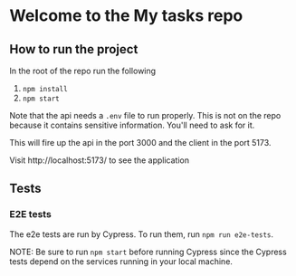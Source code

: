 # Welcome to the My tasks repo

## How to run the project

In the root of the repo run the following

1. `npm install`
2. `npm start`

Note that the api needs a `.env` file to run properly. This is not on the repo because it contains sensitive information. You'll need to ask for it.

This will fire up the api in the port 3000 and the client in the port 5173.

Visit http://localhost:5173/ to see the application

## Tests

### E2E tests

The e2e tests are run by Cypress. To run them, run `npm run e2e-tests`.

NOTE: Be sure to run `npm start` before running Cypress since the Cypress tests depend on the services running in your local machine.
